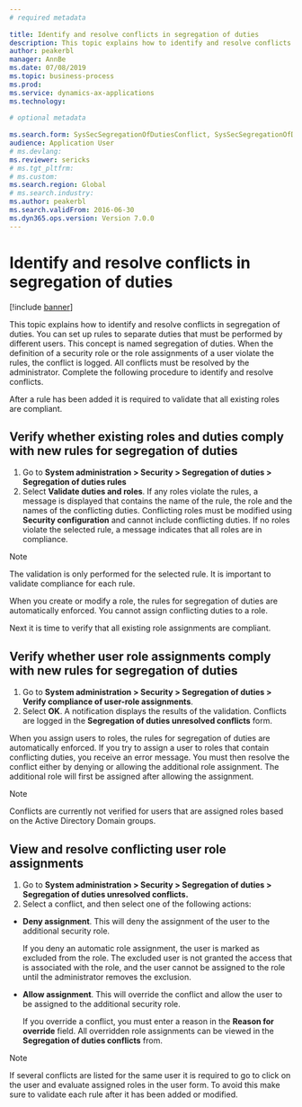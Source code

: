 ```yaml
--- 
# required metadata 
 
title: Identify and resolve conflicts in segregation of duties
description: This topic explains how to identify and resolve conflicts in segregation of duties.
author: peakerbl
manager: AnnBe 
ms.date: 07/08/2019
ms.topic: business-process 
ms.prod:  
ms.service: dynamics-ax-applications 
ms.technology:  
 
# optional metadata 
 
ms.search.form: SysSecSegregationOfDutiesConflict, SysSecSegregationOfDutiesRule   
audience: Application User 
# ms.devlang:  
ms.reviewer: sericks
# ms.tgt_pltfrm:  
# ms.custom:  
ms.search.region: Global
# ms.search.industry: 
ms.author: peakerbl
ms.search.validFrom: 2016-06-30 
ms.dyn365.ops.version: Version 7.0.0 
---
```

# Identify and resolve conflicts in segregation of duties

[!include [banner](../../includes/banner.md)]

This topic explains how to identify and resolve conflicts in segregation of duties. You can set up rules to separate duties that must be performed by different users. This concept is named segregation of duties. When the definition of a security role or the role assignments of a user violate the rules, the conflict is logged. All conflicts must be resolved by the administrator. Complete the following procedure to identify and resolve conflicts.

After a rule has been added it is required to validate that all existing roles are compliant. 

## Verify whether existing roles and duties comply with new rules for segregation of duties
1. Go to **System administration > Security > Segregation of duties > Segregation of duties rules**
3. Select **Validate duties and roles**. If any roles violate the rules, a message is displayed that contains the name of the rule, the role and the names of the conflicting duties. Conflicting roles must be modified using **Security configuration** and cannot include conflicting duties. If no roles violate the selected rule, a message indicates that all roles are in compliance.   

> [!NOTE]
> The validation is only performed for the selected rule. It is important to validate compliance for each rule.   

When you create or modify a role, the rules for segregation of duties are automatically enforced. You cannot assign conflicting duties to a role.

Next it is time to verify that all existing role assignments are compliant.

## Verify whether user role assignments comply with new rules for segregation of duties
1. Go to **System administration > Security > Segregation of duties > Verify compliance of user-role assignments**.
2. Select **OK**. A notification displays the results of the validation. Conflicts are logged in the **Segregation of duties unresolved conflicts** form.   

When you assign users to roles, the rules for segregation of duties are automatically enforced. If you try to assign a user to roles that contain conflicting duties, you receive an error message. You must then resolve the conflict either by denying or allowing the additional role assignment. The additional role will first be assigned after allowing the assignment. 

> [!NOTE]
> Conflicts are currently not verified for users that are assigned roles based on the Active Directory Domain groups.

## View and resolve conflicting user role assignments
1. Go to **System administration > Security > Segregation of duties > Segregation of duties unresolved conflicts.** 
2. Select a conflict, and then select one of the following actions: 
-  **Deny assignment**. This will deny the assignment of the user to the additional security role. 
   
     If you deny an automatic role assignment, the user is marked as excluded from the role. The excluded user is not granted the access that is associated with the role, and   the user cannot be assigned to the role until the administrator removes the exclusion. 
-  **Allow assignment**. This will override the conflict and allow the user to be assigned to the additional security role. 
    
     If you override a conflict, you must enter a reason in    the **Reason for override** field. All overridden role assignments can be viewed in the **Segregation of duties     conflicts** from.  

> [!NOTE]
>If several conflicts are listed for the same user it is required to go to click on the user and evaluate assigned roles in the user form. To avoid this make sure to validate each rule after it has been added or modified.
